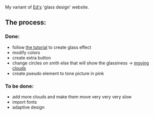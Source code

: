 My variant of [Ed's](https://github.com/developedbyed) 'glass design' website.

## The process:
### Done:
* follow [the tutorial](https://www.youtube.com/watch?v=O7WbVj5apxU) to create glass effect
* modify colors
* create extra button
* change circles on smth else that will show the glassiness &rarr; [moving clouds](https://www.youtube.com/watch?v=ATiTwBSG5CE)
* create pseudo element to tone picture in pink
### To be done:
* add more clouds and make them move very very very slow
* import fonts
* adaptive design
